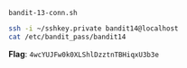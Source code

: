 `bandit-13-conn.sh`
```bash
ssh -i ~/sshkey.private bandit14@localhost
cat /etc/bandit_pass/bandit14
```
**Flag**: `4wcYUJFw0k0XLShlDzztnTBHiqxU3b3e`